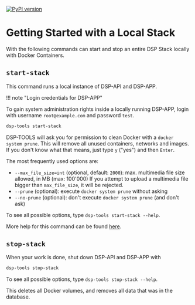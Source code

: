 [![PyPI version](https://badge.fury.io/py/dsp-tools.svg)](https://badge.fury.io/py/dsp-tools)


# Getting Started with a Local Stack

With the following commands can start and stop an entire DSP Stack locally with Docker Containers.


## `start-stack`


This command runs a local instance of DSP-API and DSP-APP.

!!! note "Login credentials for DSP-APP"

  To gain system administration rights inside a locally running DSP-APP, 
  login with username `root@example.com` and password `test`.


```bash
dsp-tools start-stack
```

DSP-TOOLS will ask you for permission to clean Docker with a `docker system prune`.
This will remove all unused containers, networks and images.
If you don't know what that means, just type `y` ("yes") and then `Enter`.

The most frequently used options are:

- `--max_file_size=int` (optional, default: `2000`): max. multimedia file size allowed, in MB (max: 100'000)
  If you attempt to upload a multimedia file bigger than `max_file_size`, it will be rejected.
- `--prune` (optional): execute `docker system prune` without asking
- `--no-prune` (optional): don't execute `docker system prune` (and don't ask)

To see all possible options, type `dsp-tools start-stack --help`.

More help for this command can be found [here](./developers/start-stack.md).


## `stop-stack`

When your work is done, shut down DSP-API and DSP-APP with

```bash
dsp-tools stop-stack
```

To see all possible options, type `dsp-tools stop-stack --help`.

This deletes all Docker volumes, and removes all data that was in the database.
